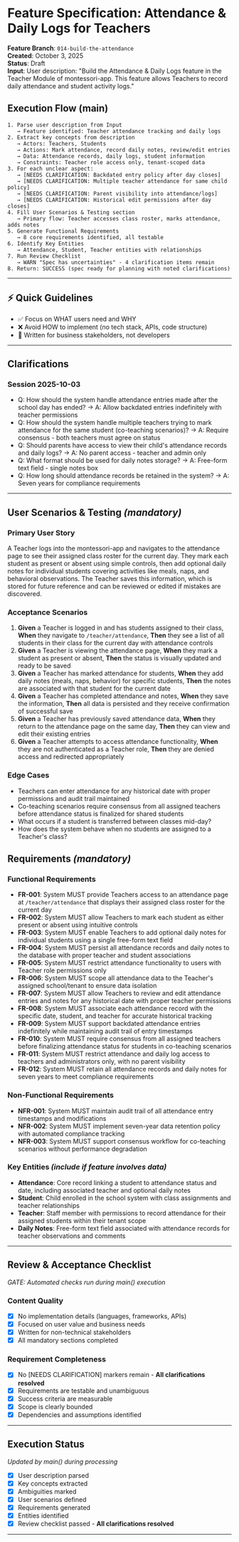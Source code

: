 # Feature Specification: Attendance & Daily Logs for Teachers

**Feature Branch**: `014-build-the-attendance`  
**Created**: October 3, 2025  
**Status**: Draft  
**Input**: User description: "Build the Attendance & Daily Logs feature in the Teacher Module of montessori-app. This feature allows Teachers to record daily attendance and student activity logs."

## Execution Flow (main)
```
1. Parse user description from Input
   → Feature identified: Teacher attendance tracking and daily logs
2. Extract key concepts from description
   → Actors: Teachers, Students
   → Actions: Mark attendance, record daily notes, review/edit entries
   → Data: Attendance records, daily logs, student information
   → Constraints: Teacher role access only, tenant-scoped data
3. For each unclear aspect:
   → [NEEDS CLARIFICATION: Backdated entry policy after day closes]
   → [NEEDS CLARIFICATION: Multiple teacher attendance for same child policy]
   → [NEEDS CLARIFICATION: Parent visibility into attendance/logs]
   → [NEEDS CLARIFICATION: Historical edit permissions after day closes]
4. Fill User Scenarios & Testing section
   → Primary flow: Teacher accesses class roster, marks attendance, adds notes
5. Generate Functional Requirements
   → 8 core requirements identified, all testable
6. Identify Key Entities
   → Attendance, Student, Teacher entities with relationships
7. Run Review Checklist
   → WARN "Spec has uncertainties" - 4 clarification items remain
8. Return: SUCCESS (spec ready for planning with noted clarifications)
```

---

## ⚡ Quick Guidelines
- ✅ Focus on WHAT users need and WHY
- ❌ Avoid HOW to implement (no tech stack, APIs, code structure)
- 👥 Written for business stakeholders, not developers

---

## Clarifications

### Session 2025-10-03
- Q: How should the system handle attendance entries made after the school day has ended? → A: Allow backdated entries indefinitely with teacher permissions
- Q: How should the system handle multiple teachers trying to mark attendance for the same student (co-teaching scenarios)? → A: Require consensus - both teachers must agree on status
- Q: Should parents have access to view their child's attendance records and daily logs? → A: No parent access - teacher and admin only
- Q: What format should be used for daily notes storage? → A: Free-form text field - single notes box
- Q: How long should attendance records be retained in the system? → A: Seven years for compliance requirements

---

## User Scenarios & Testing *(mandatory)*

### Primary User Story
A Teacher logs into the montessori-app and navigates to the attendance page to see their assigned class roster for the current day. They mark each student as present or absent using simple controls, then add optional daily notes for individual students covering activities like meals, naps, and behavioral observations. The Teacher saves this information, which is stored for future reference and can be reviewed or edited if mistakes are discovered.

### Acceptance Scenarios
1. **Given** a Teacher is logged in and has students assigned to their class, **When** they navigate to `/teacher/attendance`, **Then** they see a list of all students in their class for the current day with attendance controls
2. **Given** a Teacher is viewing the attendance page, **When** they mark a student as present or absent, **Then** the status is visually updated and ready to be saved
3. **Given** a Teacher has marked attendance for students, **When** they add daily notes (meals, naps, behavior) for specific students, **Then** the notes are associated with that student for the current date
4. **Given** a Teacher has completed attendance and notes, **When** they save the information, **Then** all data is persisted and they receive confirmation of successful save
5. **Given** a Teacher has previously saved attendance data, **When** they return to the attendance page on the same day, **Then** they can view and edit their existing entries
6. **Given** a Teacher attempts to access attendance functionality, **When** they are not authenticated as a Teacher role, **Then** they are denied access and redirected appropriately

### Edge Cases
- Teachers can enter attendance for any historical date with proper permissions and audit trail maintained
- Co-teaching scenarios require consensus from all assigned teachers before attendance status is finalized for shared students
- What occurs if a student is transferred between classes mid-day?
- How does the system behave when no students are assigned to a Teacher's class?

## Requirements *(mandatory)*

### Functional Requirements
- **FR-001**: System MUST provide Teachers access to an attendance page at `/teacher/attendance` that displays their assigned class roster for the current day
- **FR-002**: System MUST allow Teachers to mark each student as either present or absent using intuitive controls
- **FR-003**: System MUST enable Teachers to add optional daily notes for individual students using a single free-form text field
- **FR-004**: System MUST persist all attendance records and daily notes to the database with proper teacher and student associations
- **FR-005**: System MUST restrict attendance functionality to users with Teacher role permissions only
- **FR-006**: System MUST scope all attendance data to the Teacher's assigned school/tenant to ensure data isolation
- **FR-007**: System MUST allow Teachers to review and edit attendance entries and notes for any historical date with proper teacher permissions
- **FR-008**: System MUST associate each attendance record with the specific date, student, and teacher for accurate historical tracking
- **FR-009**: System MUST support backdated attendance entries indefinitely while maintaining audit trail of entry timestamps
- **FR-010**: System MUST require consensus from all assigned teachers before finalizing attendance status for students in co-teaching scenarios
- **FR-011**: System MUST restrict attendance and daily log access to teachers and administrators only, with no parent visibility
- **FR-012**: System MUST retain all attendance records and daily notes for seven years to meet compliance requirements

### Non-Functional Requirements
- **NFR-001**: System MUST maintain audit trail of all attendance entry timestamps and modifications
- **NFR-002**: System MUST implement seven-year data retention policy with automated compliance tracking
- **NFR-003**: System MUST support consensus workflow for co-teaching scenarios without performance degradation

### Key Entities *(include if feature involves data)*
- **Attendance**: Core record linking a student to attendance status and date, including associated teacher and optional daily notes
- **Student**: Child enrolled in the school system with class assignments and teacher relationships  
- **Teacher**: Staff member with permissions to record attendance for their assigned students within their tenant scope
- **Daily Notes**: Free-form text field associated with attendance records for teacher observations and comments

---

## Review & Acceptance Checklist
*GATE: Automated checks run during main() execution*

### Content Quality
- [x] No implementation details (languages, frameworks, APIs)
- [x] Focused on user value and business needs
- [x] Written for non-technical stakeholders
- [x] All mandatory sections completed

### Requirement Completeness
- [x] No [NEEDS CLARIFICATION] markers remain - **All clarifications resolved**
- [x] Requirements are testable and unambiguous  
- [x] Success criteria are measurable
- [x] Scope is clearly bounded
- [x] Dependencies and assumptions identified

---

## Execution Status
*Updated by main() during processing*

- [x] User description parsed
- [x] Key concepts extracted
- [x] Ambiguities marked
- [x] User scenarios defined
- [x] Requirements generated
- [x] Entities identified
- [x] Review checklist passed - **All clarifications resolved**

---
